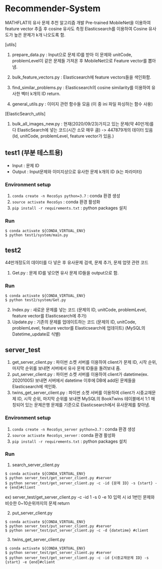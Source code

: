 # Recommender-System

MATHFLAT의 유사 문제 추천 알고리즘 개발
Pre-trained MobileNet을 이용하여 feature vector 추출 후 cosine 유사도 측정
Elasticsearch를 이용하여 Cosine 유사도가 높은 문제가 k개 나오도록 함.

  [utils]
  1. prepare_data.py : Input으로 문제 ID를 받아 이 문제와 unitCode, problemLevel이 같은 문제들 가져온 후 MobileNet으로 Feature vector를 뽑아냄. 

  2. bulk_feature_vectors.py : Elasticsearch에 feature vectors들을 색인화함. 

  3. find_similar_problems.py : Elasticsearch의 cosine similarity를 이용하여 유사한 벡터 k개의 ID return.
  
  4. general_utils.py : 이미지 관련 함수들 모음 (이 중 ini 파일 파싱하는 함수 사용)
  
  [ElasticSearch_utils]
  
  1. bulk_all_images_new.py : 현재(2020/09/23)가지고 있는 문제(약 40만개)를 다 ElasticSearch에 넣는 코드(시간 소모 매우 큼) -> 447879개의 데이터 있음
  (Id, unitCode, problemLevel, feature vector가 있음.)

## test1 (부분 테스트용)
  - Input : 문제 ID
  - Output : Input문제와 이미지상으로 유사한 문제 k개의 ID (k는 파라미터)


  ### Environment setup

  1. `conda create -n RecoSys python=3.7` : conda 환경 생성
  2. `source activate RecoSys` : conda 환경 활성화
  3. `pip install -r requirements.txt` : python packages 설치

  ### Run

  ```
  $ conda activate ${CONDA_VIRTUAL_ENV}
  $ python test1/system/main.py
  ```
  
## test2

44만개정도의 데이터를 다 넣은 후 유사문제 검색, 문제 추가, 문제 업뎃 관련 코드

  1. Get.py : 문제 ID를 넣으면 유사 문제 ID들을 output으로 함.
  
 ### Run

  ```
  $ conda activate ${CONDA_VIRTUAL_ENV}
  $ python test2/system/Get.py
  ```
  2. Index.py : 새로운 문제를 넣는 코드 (문제의 ID, unitCode, problemLevel, feature vector를 Elasticsearch에 추가)
  3. Update.py : 기존의 문제를 업데이트하는 코드 (문제의 ID, unitCode, problemLevel, feature vector를 Elasticsearch에 업데이트)
  (MySQL의 Datetime_update로 식별)
  

## server_test

1. get_server_client.py : 파이썬 소켓 서버를 이용하여 client가 문제 ID, 시작 순위, 마지막 순위를 보내면 서버에서 유사 문제 ID들을 돌려보내 줌.
2. put_server_client.py : 파이썬 소켓 서버를 이용하여 client가 datetime(ex. 20201005) 보내면 서버에서 datetime 이후에 DB에 add된 문제들을 Elasticsearch에 색인화.
3. twins_get_server_client.py : 파이썬 소켓 서버를 이용하여 client가 시중교재문제 ID, 시작 순위, 마지막 순위를 보내면 MySQL의 BookTwins 테이블에서 1:1 매칭되어 있는 문제은행 문제를 기준으로 Elasticsearch에서 유사문제를 찾아냄.
### Environment setup

  1. `conda create -n RecoSys_server python=3.7` : conda 환경 생성
  2. `source activate RecoSys_server` : conda 환경 활성화
  3. `pip install -r requirements.txt` : python packages 설치



### Run

  1. search_server_client.py
  ```
  $ conda activate ${CONDA_VIRTUAL_ENV}
  $ python server_test/get_server_client.py #server
  $ python server_test/get_server_client.py -c -id {문제 ID} -s {start} -e {end}#client  
  ```
ex) server_test/get_server_client.py -c -id 1 -s 0 -e 10 입력 시 id 1번인 문제와 비슷한 0~10순위까지의 문제 return  


  2. put_server_client.py

  ```
  $ conda activate ${CONDA_VIRTUAL_ENV}
  $ python server_test/put_server_client.py #server
  $ python server_test/put_server_client.py -c -d {datetime} #client    
  ```
  3. twins_get_server_client.py
  
   ```
  $ conda activate ${CONDA_VIRTUAL_ENV}
  $ python server_test/get_server_client.py #server
  $ python server_test/get_server_client.py -c -id {시중교재문제 ID} -s {start} -e {end}#client  
  ```